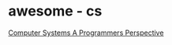 # awesome - cs

[Computer Systems A Programmers Perspective](https://drive.google.com/file/d/1lrYaemtVLJcojDKk_gGYR_-wipJon7WE/view?usp=sharing)

